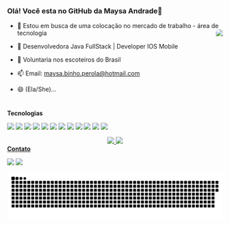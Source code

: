 ### Olá! Você esta no GitHub da Maysa Andrade👋


- 🔭  Estou em busca de uma colocação no mercado de trabalho - área de tecnologia <img align="right" height="150" style="border-radius:200px;" src="https://media.discordapp.net/attachments/882496817550483510/882497507605757962/image0.gif">
- 🌱  Desenvolvedora Java FullStack | Developer IOS Mobile
- 👯  Voluntaria nos escoteiros do Brasil
- 📫  Email: maysa.binho.perola@hotmail.com
- 😄  (Ela/She)...


  #  
 <b>Tecnologias</b>
  
  <p align="left">
 <img src="https://img.shields.io/badge/Swift-FA7343?style=for-the-badge&logo=swift&logoColor=white">
 <img src="https://img.shields.io/badge/cocoapods-FA2A02?style=for-the-badge&logo=cocoapods&logoColor=white"> 
 <img src="https://img.shields.io/badge/iOS-000000?style=for-the-badge&logo=ios&logoColor=white" width="70">
 <img src="https://img.shields.io/badge/Xcode-007ACC?style=flat-square&logo=Xcode&logoColor=white" width="82"> 
 <img src="https://img.shields.io/badge/GitHub-100000?style=for-the-badge&logo=github&logoColor=white">
 <img src="https://img.shields.io/badge/firebase-ffca28?style=for-the-badge&logo=firebase&logoColor=black">
 <img src="https://img.shields.io/badge/Figma-F24E1E?style=for-the-badge&logo=figma&logoColor=white">
<img src="https://img.shields.io/badge/Java-purple?style=for-the-badge&logo=java&logoColor=white"> 
    <img src="https://img.shields.io/badge/Spring-green?style=for-the-badge&logo=spring&logoColor=white">
    <img src="https://img.shields.io/badge/MySQL-blue?style=for-the-badge&logo=mysql&logoColor=white"> 
    <img src="https://img.shields.io/badge/Eclipse-2C2255?style=for-the-badge&logo=eclipse&logoColor=white" />  
 <img src="https://img.shields.io/badge/Postman-FF6C37?style=for-the-badge&logo=Postman&logoColor=white"/>
    
  
  
 <div>
<div align="center">
<a href="https://github.com/mays2pearl">
<img height="180em" src="https://github-readme-stats.vercel.app/api?username=mays2pearl&show_icons=true&theme=dracula&include_all_commits=true&count_private=true"/>
<img height="180em" src="https://github-readme-stats.vercel.app/api/top-langs/?username=mays2pearl&layout=compact&langs_count=7&theme=dracula"/>
 
   
</div>

 <div>
  <b>Contato</b>
   
 <p align="left">
 <a href="https://www.linkedin.com/in/maysa-andrade-maysa-andrade/" target="_blank"><img src="https://img.shields.io/badge/-LinkedIn-%230077B5?style=for-the-badge&logo=linkedin&logoColor=white" target="_blank"></a> 
 <a href="https://mail.google.com/mail/?view=cm&fs=1&to=mays2perola@gmail.com" target="_blank"><img src="https://img.shields.io/badge/Gmail-D14836?style=for-the-badge&logo=gmail&logoColor=white" target="_blank"></a>
 

   ![Snake animation](https://github.com/mays2pearl/mays2pearl/blob/output/github-contribution-grid-snake.svg)
   
 </div>
